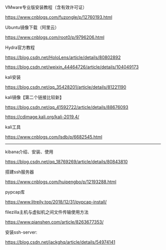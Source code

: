 VMware专业版安装教程（含有效许可证）

https://www.cnblogs.com/fuzongle/p/12760193.html

Ubuntu镜像下载（阿里云）

https://www.cnblogs.com/root0/p/9796206.html

Hydra官方教程

https://blog.csdn.net/HoloLens/article/details/80802892

https://blog.csdn.net/weixin_44464726/article/details/104049173

kali安装

https://blog.csdn.net/qq_35428201/article/details/81221190

kali镜像【第二个链接比较新】

https://blog.csdn.net/qq_41592722/article/details/88676093

https://cdimage.kali.org/kali-2019.4/

kali工具

https://www.cnblogs.com/lsdb/p/6682545.html



----------------------------------------------------------------------------------------------------------------

kibana介绍、安装、使用

https://blog.csdn.net/qq_18769269/article/details/80843810

搭建ssh服务器

https://www.cnblogs.com/huipengbo/p/12193288.html

pypcap库

https://www.litreily.top/2018/12/31/pypcap-install/

filezilla主机与虚拟机之间文件传输使用方法

https://www.pianshen.com/article/8263677353/

安装ssh-server:

https://blog.csdn.net/jackghq/article/details/54974141